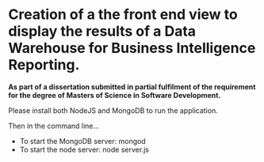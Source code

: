 Creation of a the front end view to display the results of a Data Warehouse for Business Intelligence Reporting.
================================================================================================================

**As part of a dissertation submitted in partial fulfilment of the requirement for the degree of Masters of Science in Software Development.**

Please install both NodeJS and MongoDB to run the application.

Then in the command line...
- To start the MongoDB server: mongod
- To start the node server: node server.js
